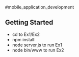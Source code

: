 #mobile_application_development

## Getting Started
* cd to Ex1/Ex2
* npm install
* node server.js to run Ex1
* node bin/www to run Ex2
